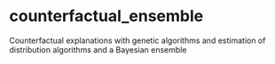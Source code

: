 # counterfactual_ensemble
Counterfactual explanations with genetic algorithms and estimation of distribution algorithms and a Bayesian ensemble
